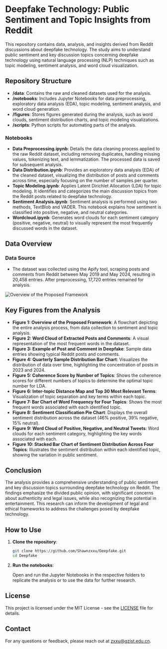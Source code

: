 # Deepfake Technology: Public Sentiment and Topic Insights from Reddit

This repository contains data, analysis, and insights derived from Reddit discussions about deepfake technology. The study aims to understand public sentiment and key discussion topics concerning deepfake technology using natural language processing (NLP) techniques such as topic modeling, sentiment analysis, and word cloud visualization.

## Repository Structure

- **/data**: Contains the raw and cleaned datasets used for the analysis.
- **/notebooks**: Includes Jupyter Notebooks for data preprocessing, exploratory data analysis (EDA), topic modeling, sentiment analysis, and word cloud generation.
- **/figures**: Stores figures generated during the analysis, such as word clouds, sentiment distribution charts, and topic modeling visualizations.
- **/scripts**: Python scripts for automating parts of the analysis.

### Notebooks

- **Data Preprocessing.ipynb**: Details the data cleaning process applied to the raw Reddit dataset, including removing duplicates, handling missing values, tokenizing text, and lemmatization. The processed data is saved for subsequent analysis.
- **Data Distribution.ipynb**: Provides an exploratory data analysis (EDA) of the cleaned dataset, visualizing the distribution of posts and comments across time, especially focusing on the number of samples per quarter.
- **Topic Modeling.ipynb**: Applies Latent Dirichlet Allocation (LDA) for topic modeling. It identifies and categorizes the main discussion topics from the Reddit posts related to deepfake technology.
- **Sentiment Analysis.ipynb**: Sentiment analysis is performed using two methods, TextBlob and VADER. This notebook explains how sentiment is classified into positive, negative, and neutral categories.
- **Wordcloud.ipynb**: Generates word clouds for each sentiment category (positive, negative, neutral) to visually represent the most frequently discussed words in the dataset.

## Data Overview

### Data Source

- The dataset was collected using the Apify tool, scraping posts and comments from Reddit between May 2019 and May 2024, resulting in 20,458 entries. After preprocessing, 17,720 entries remained for analysis.

![Overview of the Proposed Framework](C:/Users/AAA/Desktop/123.png)

## Key Figures from the Analysis

- **Figure 1: Overview of the Proposed Framework**: A flowchart depicting the entire analysis process, from data collection to sentiment and topic analysis.
- **Figure 2: Word Cloud of Extracted Posts and Comments**: A visual representation of the most frequent words in the dataset.
- **Figure 3: Example of Post and Comment in Deepfake**: Sample data entries showing typical Reddit posts and comments.
- **Figure 4: Quarterly Sample Distribution Bar Chart**: Visualizes the distribution of data over time, highlighting the concentration of posts in 2023 and 2024.
- **Figure 5: Coherence Score by Number of Topics**: Shows the coherence scores for different numbers of topics to determine the optimal topic number for LDA.
- **Figure 6: Inter-topic Distance Map and Top 30 Most Relevant Terms**: Visualization of topic separation and key terms within each topic.
- **Figure 7: Bar Chart of Word Frequency for Four Topics**: Shows the most frequent words associated with each identified topic.
- **Figure 8: Sentiment Classification Pie Chart**: Displays the overall sentiment distribution across the dataset (46% positive, 39% negative, 15% neutral).
- **Figure 9: Word Cloud of Positive, Negative, and Neutral Tweets**: Word clouds for each sentiment category, highlighting the key words associated with each.
- **Figure 10: Stacked Bar Chart of Sentiment Distribution Across Four Topics**: Illustrates the sentiment distribution within each identified topic, showing the variation in public sentiment.

## Conclusion

The analysis provides a comprehensive understanding of public sentiment and key discussion topics surrounding deepfake technology on Reddit. The findings emphasize the divided public opinion, with significant concerns about authenticity and legal issues, while also recognizing the potential in entertainment. This research can inform the development of legal and ethical frameworks to address the challenges posed by deepfake technology.

## How to Use

1. **Clone the repository**:

    ```bash
    git clone https://github.com/Shawnzxxu/Deepfake.git
    cd Deepfake
    ```

2. **Run the notebooks**:

    Open and run the Jupyter Notebooks in the respective folders to replicate the analysis or to use the data for further research.

## License

This project is licensed under the MIT License - see the [LICENSE](LICENSE) file for details.

## Contact

For any questions or feedback, please reach out at zxxu@gzist.edu.cn.
